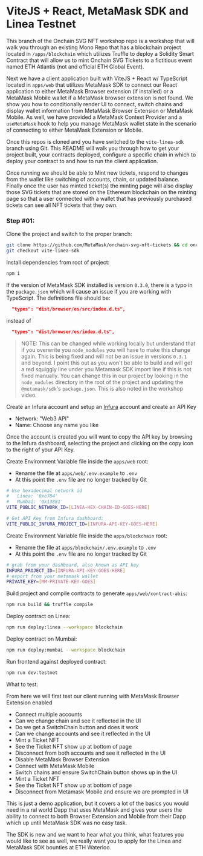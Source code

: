 # ViteJS + React, MetaMask SDK and Linea Testnet

This branch of the Onchain SVG NFT workshop repo is a workshop that will walk you through an existing Mono Repo that has a blockchain project located in `/apps/blockchain` which utilizes Truffle to deploy a Solidity Smart Contract that will allow us to mint Onchain SVG Tickets to a fictitious event named ETH Atlantis (not and official ETH Global Event).  

Next we have a client application built with ViteJS + React w/ TypeScript located in `apps/web` that utilizes MetaMask SDK to connect our React application to either MetaMask Browser extension (if installed) or a MetaMask Mobile wallet if a MetaMask browser extension is not found. We show you how to conditionally render UI to connect, switch chains and display wallet information from MetaMask Browser Extension or MetaMask Mobile. As well, we have provided a MetaMask Context Provider and a `useMetaMask` hook to help you manage MetaMask wallet state in the scenario of connecting to either MetaMask Extension or Mobile.

Once this repos is cloned and you have switched to the `vite-linea-sdk` branch using Git. This README will walk you through how to get your project built, your contracts deployed, configure a specific chain in which to deploy your contract to and how to run the client application.

Once running we should be able to Mint new tickets, respond to changes from the wallet like switching of accounts, chain, or updated balance. Finally once the user has minted ticket(s) the minting page will also display those SVG tickets that are stored on the Ethereum blockchain on the minting page so that a user connected with a wallet that has previously purchased tickets can see all NFT tickets that they own.

### Step #01: 

Clone the project and switch to the proper branch:

```bash
git clone https://github.com/MetaMask/onchain-svg-nft-tickets && cd onchain-svg-nft-tickets && \ 
git checkout vite-linea-sdk
```

Install dependencies from root of project:

```bash
npm i
```

If the version of MetaMask SDK installed is version `0.3.0`, there is a typo in the `package.json` which will cause an issue if you are working with TypeScript. The definitions file should be:

```json
  "types": "dist/browser/es/src/index.d.ts",
```

instead of

```json
  "types": "dist/browser/es/index.d.ts",
```

> NOTE: This can be changed while working locally but understand that if you overwrite you `node_modules` you will have to make this change again. This is being fixed and will not be an issue in versions `0.3.1` and beyond. I point this out as you won't be able to build and will get a red squiggly line under you Metamask SDK import line if this is not fixed manually. You can change this in our project by looking in the `node_modules` directory in the root of the project and updating the `@metamask/sdk`'s `package.json`. This is also noted in the workshop video.

Create an Infura account and setup an [Infura](https://www.infura.io) account and create an API Key 

- Network: "Web3 API"
- Name: Choose any name you like

Once the account is created you will want to copy the API key by browsing to the Infura dashboard, selecting the project and clicking on the copy icon to the right of your API Key.

Create Environment Variable file inside the `apps/web` root:

- Rename the file at `apps/web/.env.example` to `.env`
- At this point the `.env` file are no longer tracked by Git

```bash
# Use hexadecimal network id 
#   Linea: '0xe704'
#   Mumbai: '0x13881'
VITE_PUBLIC_NETWORK_ID=[LINEA-HEX-CHAIN-ID-GOES-HERE]

# Get API Key from Infura dashboard:
VITE_PUBLIC_INFURA_PROJECT_ID=[INFURA-API-KEY-GOES-HERE]
```

Create Environment Variable file inside the `apps/blockchain` root:

- Rename the file at `apps/blockchain/.env.example` to `.env`
- At this point the `.env` file are no longer tracked by Git

```bash
# grab from your dashboard, also known as API key
INFURA_PROJECT_ID=[INFURA-API-KEY-GOES-HERE]
# export from your metamask wallet
PRIVATE_KEY=[MM-PRIVATE-KEY-GOES]
```

Build project and compile contracts to generate `apps/web/contract-abis`:

```bash
npm run build && truffle compile
```

Deploy contract on Linea: 

```bash
npm run deploy:linea --workspace blockchain
```

Deploy contract on Mumbai: 

```bash
npm run deploy:mumbai --workspace blockchain
```

Run frontend against deployed contract: 

```bash
npm run dev:testnet
```

What to test:

From here we will first test our client running with MetaMask Browser Extension enabled

- Connect multiple accounts
- Can we change chain and see it reflected in the UI
- Do we get a SwitchChain button and does it work
- Can we change accounts and see it reflected in the UI
- Mint a Ticket NFT
- See the Ticket NFT show up at bottom of page
- Disconnect from both accounts and see it reflected in the UI
- Disable MetaMask Browser Extension
- Connect with MetaMask Mobile
- Switch chains and ensure SwitchChain button shows up in the UI
- Mint a Ticket NFT
- See the Ticket NFT show up at bottom of page
- Disconnect from Metamask Mobile and ensure we are prompted in UI

This is just a demo application, but it covers a lot of the basics you would need in a ral world Dapp that uses MetaMask and gives your users the ability to connect to both Browser Extension and Mobile from their Dapp which up until MetaMask SDK was no easy task.

The SDK is new and we want to hear what you think, what features you would like to see as well, we really want you to apply for the Linea and MetaMask SDK bounties at ETH Waterloo.